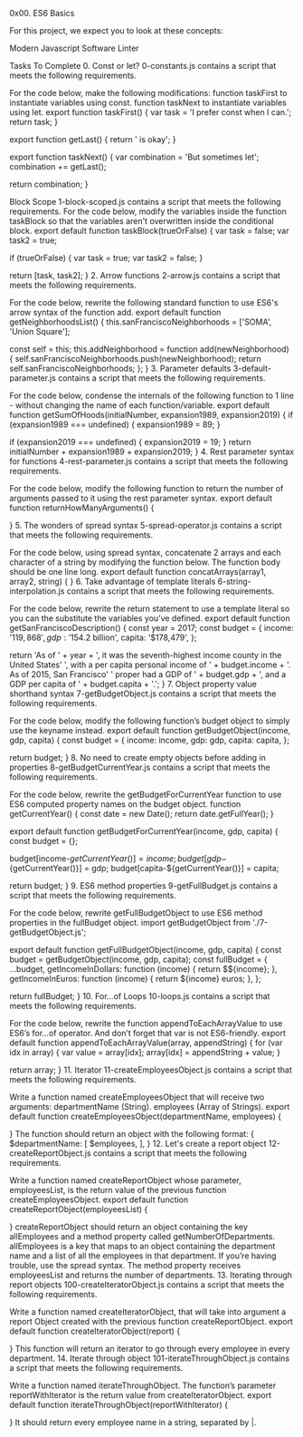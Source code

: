 0x00. ES6 Basics

For this project, we expect you to look at these concepts:

Modern Javascript Software Linter

Tasks To Complete 0. Const or let? 0-constants.js contains a script that meets the following requirements.

For the code below, make the following modifications: function taskFirst to instantiate variables using const. function taskNext to instantiate variables using let. export function taskFirst() { var task = 'I prefer const when I can.'; return task; }

export function getLast() { return ' is okay'; }

export function taskNext() { var combination = 'But sometimes let'; combination += getLast();

return combination; }

Block Scope 1-block-scoped.js contains a script that meets the following requirements.
For the code below, modify the variables inside the function taskBlock so that the variables aren't overwritten inside the conditional block. export default function taskBlock(trueOrFalse) { var task = false; var task2 = true;

if (trueOrFalse) { var task = true; var task2 = false; }

return [task, task2]; } 2. Arrow functions 2-arrow.js contains a script that meets the following requirements.

For the code below, rewrite the following standard function to use ES6's arrow syntax of the function add. export default function getNeighborhoodsList() { this.sanFranciscoNeighborhoods = ['SOMA', 'Union Square'];

const self = this; this.addNeighborhood = function add(newNeighborhood) { self.sanFranciscoNeighborhoods.push(newNeighborhood); return self.sanFranciscoNeighborhoods; }; } 3. Parameter defaults 3-default-parameter.js contains a script that meets the following requirements.

For the code below, condense the internals of the following function to 1 line - without changing the name of each function/variable. export default function getSumOfHoods(initialNumber, expansion1989, expansion2019) { if (expansion1989 === undefined) { expansion1989 = 89; }

if (expansion2019 === undefined) { expansion2019 = 19; } return initialNumber + expansion1989 + expansion2019; } 4. Rest parameter syntax for functions 4-rest-parameter.js contains a script that meets the following requirements.

For the code below, modify the following function to return the number of arguments passed to it using the rest parameter syntax. export default function returnHowManyArguments() {

} 5. The wonders of spread syntax 5-spread-operator.js contains a script that meets the following requirements.

For the code below, using spread syntax, concatenate 2 arrays and each character of a string by modifying the function below. The function body should be one line long. export default function concatArrays(array1, array2, string) { } 6. Take advantage of template literals 6-string-interpolation.js contains a script that meets the following requirements.

For the code below, rewrite the return statement to use a template literal so you can the substitute the variables you’ve defined. export default function getSanFranciscoDescription() { const year = 2017; const budget = { income: '$119,868', gdp: '$154.2 billion', capita: '$178,479', };

return 'As of ' + year + ', it was the seventh-highest income county in the United States'
', with a per capita personal income of ' + budget.income + '. As of 2015, San Francisco'
' proper had a GDP of ' + budget.gdp + ', and a GDP per capita of ' + budget.capita + '.'; } 7. Object property value shorthand syntax 7-getBudgetObject.js contains a script that meets the following requirements.

For the code below, modify the following function’s budget object to simply use the keyname instead. export default function getBudgetObject(income, gdp, capita) { const budget = { income: income, gdp: gdp, capita: capita, };

return budget; } 8. No need to create empty objects before adding in properties 8-getBudgetCurrentYear.js contains a script that meets the following requirements.

For the code below, rewrite the getBudgetForCurrentYear function to use ES6 computed property names on the budget object. function getCurrentYear() { const date = new Date(); return date.getFullYear(); }

export default function getBudgetForCurrentYear(income, gdp, capita) { const budget = {};

budget[income-${getCurrentYear()}] = income; budget[gdp-${getCurrentYear()}] = gdp; budget[capita-${getCurrentYear()}] = capita;

return budget; } 9. ES6 method properties 9-getFullBudget.js contains a script that meets the following requirements.

For the code below, rewrite getFullBudgetObject to use ES6 method properties in the fullBudget object. import getBudgetObject from './7-getBudgetObject.js';

export default function getFullBudgetObject(income, gdp, capita) { const budget = getBudgetObject(income, gdp, capita); const fullBudget = { ...budget, getIncomeInDollars: function (income) { return $${income}; }, getIncomeInEuros: function (income) { return ${income} euros; }, };

return fullBudget; } 10. For...of Loops 10-loops.js contains a script that meets the following requirements.

For the code below, rewrite the function appendToEachArrayValue to use ES6’s for...of operator. And don’t forget that var is not ES6-friendly. export default function appendToEachArrayValue(array, appendString) { for (var idx in array) { var value = array[idx]; array[idx] = appendString + value; }

return array; } 11. Iterator 11-createEmployeesObject.js contains a script that meets the following requirements.

Write a function named createEmployeesObject that will receive two arguments: departmentName (String). employees (Array of Strings). export default function createEmployeesObject(departmentName, employees) {

} The function should return an object with the following format: { $departmentName: [ $employees, ], } 12. Let's create a report object 12-createReportObject.js contains a script that meets the following requirements.

Write a function named createReportObject whose parameter, employeesList, is the return value of the previous function createEmployeesObject. export default function createReportObject(employeesList) {

} createReportObject should return an object containing the key allEmployees and a method property called getNumberOfDepartments. allEmployees is a key that maps to an object containing the department name and a list of all the employees in that department. If you’re having trouble, use the spread syntax. The method property receives employeesList and returns the number of departments. 13. Iterating through report objects 100-createIteratorObject.js contains a script that meets the following requirements.

Write a function named createIteratorObject, that will take into argument a report Object created with the previous function createReportObject. export default function createIteratorObject(report) {

} This function will return an iterator to go through every employee in every department. 14. Iterate through object 101-iterateThroughObject.js contains a script that meets the following requirements.

Write a function named iterateThroughObject. The function’s parameter reportWithIterator is the return value from createIteratorObject. export default function iterateThroughObject(reportWithIterator) {

} It should return every employee name in a string, separated by |.
